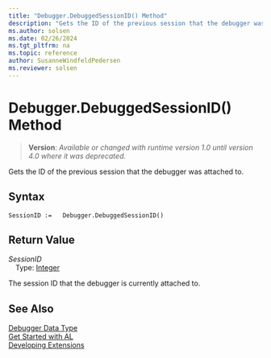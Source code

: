 ```yaml
---
title: "Debugger.DebuggedSessionID() Method"
description: "Gets the ID of the previous session that the debugger was attached to."
ms.author: solsen
ms.date: 02/26/2024
ms.tgt_pltfrm: na
ms.topic: reference
author: SusanneWindfeldPedersen
ms.reviewer: solsen
---
```

[//]: # (START>DO_NOT_EDIT)
[//]: # (IMPORTANT:Do not edit any of the content between here and the END>DO_NOT_EDIT.)
[//]: # (Any modifications should be made in the .xml files in the ModernDev repo.)
# Debugger.DebuggedSessionID() Method
> **Version**: _Available or changed with runtime version 1.0 until version 4.0 where it was deprecated._

Gets the ID of the previous session that the debugger was attached to.


## Syntax
```AL
SessionID :=   Debugger.DebuggedSessionID()
```

## Return Value
*SessionID*  
&emsp;Type: [Integer](../integer/integer-data-type.md)  



[//]: # (IMPORTANT: END>DO_NOT_EDIT)

The session ID that the debugger is currently attached to.

## See Also
[Debugger Data Type](debugger-data-type.md)  
[Get Started with AL](../../devenv-get-started.md)  
[Developing Extensions](../../devenv-dev-overview.md)